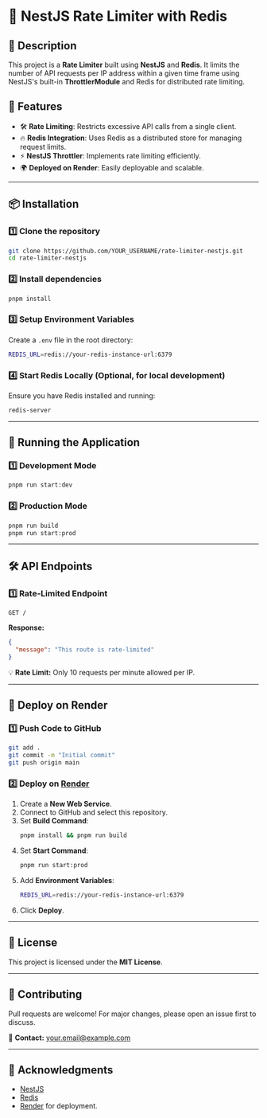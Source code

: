 # 🚀 NestJS Rate Limiter with Redis

## 📌 Description

This project is a **Rate Limiter** built using **NestJS** and **Redis**. It limits the number of API requests per IP address within a given time frame using NestJS's built-in **ThrottlerModule** and Redis for distributed rate limiting.

## 🎯 Features

- 🛠 **Rate Limiting**: Restricts excessive API calls from a single client.
- 🔥 **Redis Integration**: Uses Redis as a distributed store for managing request limits.
- ⚡ **NestJS Throttler**: Implements rate limiting efficiently.
- 🌍 **Deployed on Render**: Easily deployable and scalable.

---

## 📦 Installation

### 1️⃣ Clone the repository

```sh
git clone https://github.com/YOUR_USERNAME/rate-limiter-nestjs.git
cd rate-limiter-nestjs
```

### 2️⃣ Install dependencies

```sh
pnpm install
```

### 3️⃣ Setup Environment Variables

Create a `.env` file in the root directory:

```sh
REDIS_URL=redis://your-redis-instance-url:6379
```

### 4️⃣ Start Redis Locally (Optional, for local development)

Ensure you have Redis installed and running:

```sh
redis-server
```

---

## 🚀 Running the Application

### 1️⃣ Development Mode

```sh
pnpm run start:dev
```

### 2️⃣ Production Mode

```sh
pnpm run build
pnpm run start:prod
```

---

## 🛠 API Endpoints

### 1️⃣ Rate-Limited Endpoint

```http
GET /
```

**Response:**

```json
{
  "message": "This route is rate-limited"
}
```

💡 **Rate Limit:** Only 10 requests per minute allowed per IP.

---

## 🚀 Deploy on Render

### 1️⃣ Push Code to GitHub

```sh
git add .
git commit -m "Initial commit"
git push origin main
```

### 2️⃣ Deploy on [Render](https://render.com)

1. Create a **New Web Service**.
2. Connect to GitHub and select this repository.
3. Set **Build Command**:
   ```sh
   pnpm install && pnpm run build
   ```
4. Set **Start Command**:
   ```sh
   pnpm run start:prod
   ```
5. Add **Environment Variables**:
   ```sh
   REDIS_URL=redis://your-redis-instance-url:6379
   ```
6. Click **Deploy**.

---

## 📜 License

This project is licensed under the **MIT License**.

---

## 🤝 Contributing

Pull requests are welcome! For major changes, please open an issue first to discuss.

📧 **Contact:** [your.email@example.com](mailto:your.email@example.com)

---

## 💖 Acknowledgments

- [NestJS](https://nestjs.com/)
- [Redis](https://redis.io/)
- [Render](https://render.com/) for deployment.
